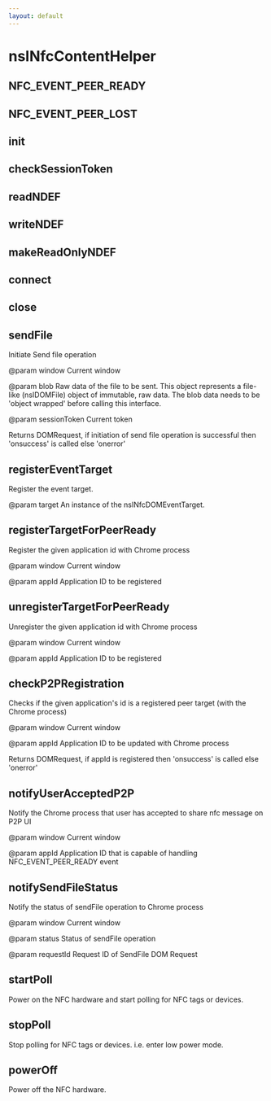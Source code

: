 ```yaml
---
layout: default
---
```


# nsINfcContentHelper #

## NFC_EVENT_PEER_READY ##

## NFC_EVENT_PEER_LOST ##

## init ##

## checkSessionToken ##

## readNDEF ##

## writeNDEF ##

## makeReadOnlyNDEF ##

## connect ##

## close ##

## sendFile ##

Initiate Send file operation

@param window
       Current window

@param blob
       Raw data of the file to be sent. This object represents a file-like
       (nsIDOMFile) object of immutable, raw data. The blob data needs
       to be 'object wrapped' before calling this interface.

@param sessionToken
       Current token

Returns DOMRequest, if initiation of send file operation is successful
then 'onsuccess' is called else 'onerror'


## registerEventTarget ##

Register the event target.

@param target  An instance of the nsINfcDOMEventTarget.


## registerTargetForPeerReady ##

Register the given application id with Chrome process

@param window
       Current window

@param appId
       Application ID to be registered


## unregisterTargetForPeerReady ##

Unregister the given application id with Chrome process

@param window
       Current window

@param appId
       Application ID to be registered


## checkP2PRegistration ##

Checks if the given application's id is a registered peer target (with the Chrome process)

@param window
       Current window

@param appId
       Application ID to be updated with Chrome process

Returns DOMRequest, if appId is registered then 'onsuccess' is called else 'onerror'


## notifyUserAcceptedP2P ##

Notify the Chrome process that user has accepted to share nfc message on P2P UI

@param window
       Current window

@param appId
       Application ID that is capable of handling NFC_EVENT_PEER_READY event


## notifySendFileStatus ##

Notify the status of sendFile operation to Chrome process

@param window
       Current window

@param status
       Status of sendFile operation

@param requestId
       Request ID of SendFile DOM Request


## startPoll ##

Power on the NFC hardware and start polling for NFC tags or devices.


## stopPoll ##

Stop polling for NFC tags or devices. i.e. enter low power mode.


## powerOff ##

Power off the NFC hardware.

